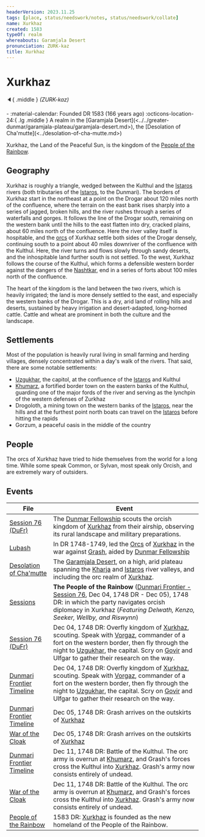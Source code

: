 ```yaml
---
headerVersion: 2023.11.25
tags: [place, status/needswork/notes, status/needswork/collate]
name: Xurkhaz
created: 1583
typeOf: realm
whereabouts: Garamjala Desert
pronunciation: ZURK-kaz
title: Xurkhaz
---
```

# Xurkhaz
:speaker:{ .middle } *(ZURK-kaz)*  
<div class="grid cards ext-narrow-margin ext-one-column" markdown>
-  
   :material-calendar: Founded DR 1583 (166 years ago)  
    :octicons-location-24:{ .lg .middle } A realm in the [Garamjala Desert](<../../greater-dunmar/garamjala-plateau/garamjala-desert.md>), the [Desolation of Cha'mutte](<../desolation-of-cha-mutte.md>)  
</div>


Xurkhaz, the Land of the Peaceful Sun, is the kingdom of the [People of the Rainbow](<../../../groups/orc-hordes/people-of-the-rainbow.md>).
## Geography

Xurkhaz is roughly a triangle, wedged between the Kulthul and the [Istaros](<../rivers/istaros.md>) rivers (both tributaries of the [Istaros](<../rivers/istaros.md>), to the Dunmari). The borders of Xurkhaz start in the northeast at a point on the Drogar about 120 miles north of the confluence, where the terrain on the east bank rises sharply into a series of jagged, broken hills, and the river rushes through a series of waterfalls and gorges. It follows the line of the Drogar south, remaining on the western bank until the hills to the east flatten into dry, cracked plains, about 60 miles north of the confluence. Here the river valley itself is hospitable, and the [orcs](<../../../species/children-of-the-embodied-gods/orcs/orcs.md>) of Xurkhaz settle both sides of the Drogar densely, continuing south to a point about 40 miles downriver of the confluence with the Kulthul. Here, the river turns and flows slowly through sandy deserts, and the inhospitable land further south is not settled. To the west, Xurkhaz follows the course of the Kulthul, which forms a defensible western border against the dangers of the [Nashtkar](<../../greater-dunmar/dunmari-basin/nashtkar.md>), end in a series of forts about 100 miles north of the confluence. 



The heart of the kingdom is the land between the two rivers, which is heavily irrigated; the land is more densely settled to the east, and especially the western banks of the Drogar. This is a dry, arid land of rolling hills and deserts, sustained by heavy irrigation and desert-adapted, long-horned cattle. Cattle and wheat are prominent in both the culture and the landscape. 


## Settlements

Most of the population is heavily rural living in small farming and herding villages, densely concentrated within a day's walk of the rivers. That said, there are some notable settlements: 

- [Uzgukhar](<./uzgukhar.md>), the capitol, at the confluence of the [Istaros](<../rivers/istaros.md>) and Kulthul
- [Khumarz](<./khumarz.md>), a fortified border town on the eastern banks of the Kulthul, guarding one of the major fords of the river and serving as the lynchpin of the western defenses of Zurkhaz
- Drogoloth, a mining town on the western banks of the [Istaros](<../rivers/istaros.md>), near the hills and at the furthest point north boats can travel on the [Istaros](<../rivers/istaros.md>) before hitting the rapids
- Gorzum, a peaceful oasis in the middle of the country


## People

The orcs of Xurkhaz have tried to hide themselves from the world for a long time. While some speak Common, or Sylvan, most speak only Orcish, and are extremely wary of outsiders. 




## Events



| File                                                                                   | Event                                                                                                                                                                                                                                                     |
| -------------------------------------------------------------------------------------- | --------------------------------------------------------------------------------------------------------------------------------------------------------------------------------------------------------------------------------------------------------- |
| [Session 76 (DuFr)](<../../../campaigns/dunmari-frontier/session-notes/session-76-dufr.md>)   | The [Dunmar Fellowship](<../../../people/pcs/dunmar-fellowship/dunmar-fellowship.md>) scouts the orcish kingdom of [Xurkhaz](<./xurkhaz.md>) from their airship, observing its rural landscape and military preparations.                                                                                                           |
| [Lubash](<../../../people/orcs/lubash.md>)                                                      | In DR 1748-1749, led the [Orcs](<../../../species/children-of-the-embodied-gods/orcs/orcs.md>) of [Xurkhaz](<./xurkhaz.md>) in the war against [Grash](<../../../people/other-nonhumans/grash.md>), aided by [Dunmar Fellowship](<../../../people/pcs/dunmar-fellowship/dunmar-fellowship.md>)                                                                                                                                             |
| [Desolation of Cha'mutte](<../desolation-of-cha-mutte.md>)    | The [Garamjala Desert](<../../greater-dunmar/garamjala-plateau/garamjala-desert.md>), on a high, arid plateau spanning the [Kharja](<../rivers/kharja.md>) and [Istaros](<../rivers/istaros.md>) river valleys, and including the orc realm of [Xurkhaz](<./xurkhaz.md>).                                                                                                      |
| [Sessions](<../../../campaigns/dunmari-frontier/sessions.md>)                                   | **The People of the Rainbow** ([Dunmari Frontier - Session 76](<../../../campaigns/dunmari-frontier/session-notes/session-76-dufr.md>), Dec 04, 1748 DR - Dec 05), 1748 DR: in which the party navigates orcish diplomacy in Xurkhaz (*Featuring Delwath, Kenzo, Seeker, Wellby, and Riswynn*)       |
| [Session 76 (DuFr)](<../../../campaigns/dunmari-frontier/session-notes/session-76-dufr.md>)   | Dec 04, 1748 DR: Overfly kingdom of [Xurkhaz](<./xurkhaz.md>), scouting. Speak with [Vorgaz](<../../../people/orcs/vorgaz.md>), commander of a fort on the western border, then fly through the night to [Uzgukhar](<./uzgukhar.md>), the capital. Scry on [Govir](<../../../people/dunmari/govir.md>) and Ulfgar to gather their research on the way. |
| [Dunmari Frontier Timeline](<../../../campaigns/dunmari-frontier/dunmari-frontier-timeline.md>) | Dec 04, 1748 DR: Overfly kingdom of [Xurkhaz](<./xurkhaz.md>), scouting. Speak with [Vorgaz](<../../../people/orcs/vorgaz.md>), commander of a fort on the western border, then fly through the night to [Uzgukhar](<./uzgukhar.md>), the capital. Scry on [Govir](<../../../people/dunmari/govir.md>) and Ulfgar to gather their research on the way. |
| [Dunmari Frontier Timeline](<../../../campaigns/dunmari-frontier/dunmari-frontier-timeline.md>) | Dec 05, 1748 DR: Grash arrives on the outskirts of [Xurkhaz](<./xurkhaz.md>)                                                                                                                                                                                          |
| [War of the Cloak](<../../../events/1700s/war-of-the-cloak.md>)                                 | Dec 05, 1748 DR: Grash arrives on the outskirts of [Xurkhaz](<./xurkhaz.md>)                                                                                                                                                                                          |
| [Dunmari Frontier Timeline](<../../../campaigns/dunmari-frontier/dunmari-frontier-timeline.md>) | Dec 11, 1748 DR:  Battle of the Kulthul. The orc army is overrun at [Khumarz](<./khumarz.md>), and Grash's forces cross the Kulthul into [Xurkhaz](<./xurkhaz.md>). Grash's army now consists entirely of undead.                                                               |
| [War of the Cloak](<../../../events/1700s/war-of-the-cloak.md>)                                 | Dec 11, 1748 DR:  Battle of the Kulthul. The orc army is overrun at [Khumarz](<./khumarz.md>), and Grash's forces cross the Kulthul into [Xurkhaz](<./xurkhaz.md>). Grash's army now consists entirely of undead.                                                               |
| [People of the Rainbow](<../../../groups/orc-hordes/people-of-the-rainbow.md>)                  | 1583 DR: [Xurkhaz](<./xurkhaz.md>) is founded as the new homeland of the People of the Rainbow.                                                                                                                                                                     |


